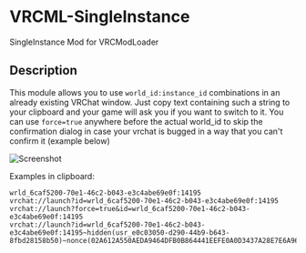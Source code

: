 # VRCML-SingleInstance
SingleInstance Mod for VRCModLoader


## Description

This module allows you to use `world_id:instance_id` combinations in an already existing VRChat window.
Just copy text containing such a string to your clipboard and your game will ask you if you want to switch to it. You can use `force=true` anywhere before the actual world_id to skip the confirmation dialog in case your vrchat is bugged in a way that you can't confirm it (example below)

![Screenshot](https://i.imgur.com/152DBMA.png)

Examples in clipboard:
```
wrld_6caf5200-70e1-46c2-b043-e3c4abe69e0f:14195
vrchat://launch?id=wrld_6caf5200-70e1-46c2-b043-e3c4abe69e0f:14195
vrchat://launch?force=true&id=wrld_6caf5200-70e1-46c2-b043-e3c4abe69e0f:14195
vrchat://launch?id=wrld_6caf5200-70e1-46c2-b043-e3c4abe69e0f:14195~hidden(usr_e0c03050-d290-44b9-b643-8fbd28158b50)~nonce(02A612A550AEDA9464DFB0B864441EEFE0A0D3437A28E7E6A9686B775F507718)
```
